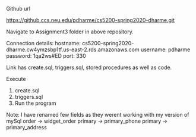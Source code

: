 Github url

https://github.ccs.neu.edu/pdharme/cs5200-spring2020-dharme.git

Navigate to Assignment3 folder in above repository. 

Connection details: hostname: cs5200-spring2020-dharme.cw4ymzsbp1tf.us-east-2.rds.amazonaws.com username: pdharme password: 1qa2ws#ED port: 330

Link has create.sql, triggers.sql, stored procedures as well as code.

Execute 
1. create.sql
2. triggers.sql
3. Run the program

Note: 
I have renamed few fields as they werent working with my version of mySql
order -> widget_order
primary -> primary_phone
primary -> primary_address

